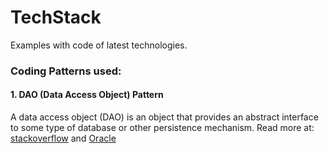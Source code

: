 # TechStack

Examples with code of latest technologies.


### Coding Patterns used:
#### 1. DAO (Data Access Object) Pattern

A data access object (DAO) is an object that provides an abstract interface to some type of database or other persistence mechanism. Read more at: 
[stackoverflow](http://stackoverflow.com/questions/19154202/data-access-object-dao-in-java) and 
[Oracle](http://www.oracle.com/technetwork/java/dataaccessobject-138824.html)
